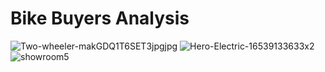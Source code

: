 #                Bike Buyers Analysis
![Two-wheeler-makGDQ1T6SET3jpgjpg](https://user-images.githubusercontent.com/98824022/177539984-37b0f8f1-7044-42a7-ba18-7436159cfd3b.jpg)
![Hero-Electric-16539133633x2](https://user-images.githubusercontent.com/98824022/177540017-1705dd0e-6975-4eed-9a59-c266e931da41.jpg)
![showroom5](https://user-images.githubusercontent.com/98824022/177540035-a01c964c-06bc-49e2-b394-b79b23eb5073.jpg)
